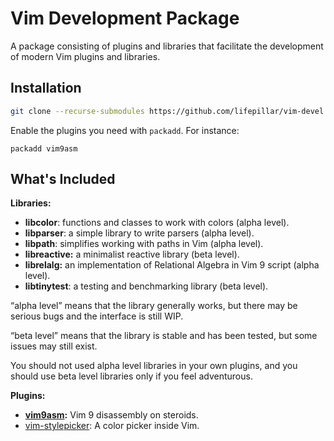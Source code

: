 # Vim Development Package

A package consisting of plugins and libraries that facilitate the development
of modern Vim plugins and libraries.

## Installation

```sh
git clone --recurse-submodules https://github.com/lifepillar/vim-devel.git ~/.vim/pack/devel
```

Enable the plugins you need with `packadd`. For instance:

```vim
packadd vim9asm
```


## What's Included

**Libraries:**

- **libcolor**: functions and classes to work with colors (alpha level).
- **libparser**: a simple library to write parsers (alpha level).
- **libpath**: simplifies working with paths in Vim (alpha level).
- **libreactive:** a minimalist reactive library (beta level).
- **librelalg:** an implementation of Relational Algebra in Vim 9 script (alpha
  level).
- **libtinytest**: a testing and benchmarking library (beta level).

“alpha level” means that the library generally works, but there may be serious
bugs and the interface is still WIP.

“beta level” means that the library is stable and has been tested, but some
issues may still exist.

You should not used alpha level libraries in your own plugins, and you should
use beta level libraries only if you feel adventurous.

**Plugins:**

- **[vim9asm](https://github.com/lacygoill/vim9asm):** Vim 9 disassembly on
  steroids.
- [vim-stylepicker](https://github.com/lifepillar/vim-stylepicker): A color
  picker inside Vim.
